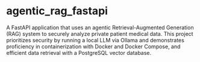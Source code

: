 # agentic_rag_fastapi
A FastAPI application that uses an agentic Retrieval-Augmented Generation (RAG) system to securely analyze private patient medical data. This project prioritizes security by running a local LLM via Ollama and demonstrates proficiency in containerization with Docker and Docker Compose, and efficient data retrieval with a PostgreSQL vector database.
